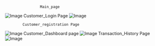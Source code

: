                     Main_page 
![Image](https://github.com/user-attachments/assets/a3c7d7f9-1f9d-4456-bf5c-f8339c61dd15)
                  Customer_Login Page
![Image](https://github.com/user-attachments/assets/c0af52af-08b0-42ac-8526-af86c6d6a906)


            Customer_registration Page
   ![Image](https://github.com/user-attachments/assets/40f52c8d-87bb-4a28-a713-fa6759709d9b)
    Customer_Dashboard page
   ![Image](https://github.com/user-attachments/assets/e7df4ca9-5bf0-4e69-aa7c-e739ca3d270e)
Transaction_History Page
![Image](https://github.com/user-attachments/assets/4631e2b5-ee72-4213-8557-4cd22948b0c8)
